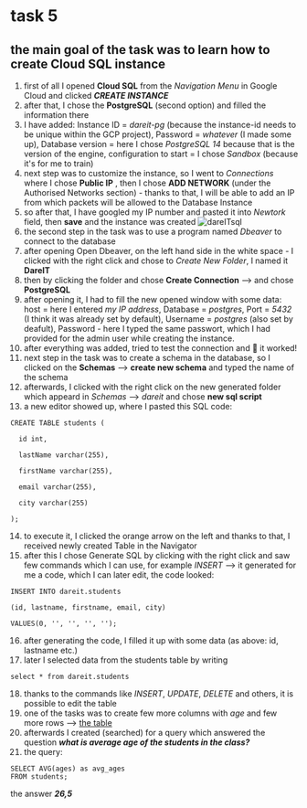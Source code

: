 # task 5
## the main goal of the task was to learn how to create Cloud SQL instance
1. first of all I opened **Cloud SQL** from the *Navigation Menu* in Google Cloud and clicked ***CREATE INSTANCE***
2. after that, I chose the **PostgreSQL** (second option) and filled the information there
3. I have added: Instance ID = *dareit-pg* (because the instance-id needs to be unique within the GCP project), Password = *whatever* (I made some up), Database version = here I chose *PostgreSQL 14* because that is the version of the engine, configuration to start = I chose *Sandbox* (because it's for me to train)
4. next step was to customize the instance, so I went to *Connections* where I chose **Public IP** , then I chose **ADD NETWORK** (under the Authorised Networks section) - thanks to that, I will be able to add an IP from which packets will be allowed to the Database Instance
5. so after that, I have googled my IP number and pasted it into *Newtork* field, then **save** and the instance was created 
![dareITsql](https://user-images.githubusercontent.com/125319277/231809830-c437555a-1997-4b71-abc1-0072f7661135.jpg)
6. the second step in the task was to use a program named *Dbeaver* to connect to the database 
7. after opening Open Dbeaver, on the left hand side in the white space - I clicked with the right click and chose to *Create New Folder*, I named it **DareIT**
8. then by clicking the folder and chose **Create Connection** --> and chose **PostgreSQL** 
9. after opening it, I had to fill the new opened window with some data: host = here I entered *my IP address*, Database = *postgres*, Port = *5432* (I think it was already set by default), Username = *postgres* (also set by deafult), Password - here I typed the same passwort, which I had provided for the admin user while creating the instance.
10. after everything was added, tried to test the connection and 🎉 it worked!
11. next step in the task was to create a schema in the database, so I clicked on the **Schemas** --> **create new schema** and typed the name of the schema
12. afterwards, I clicked with the right click on the new generated folder which appeard in *Schemas* --> *dareit* and chose **new sql script**
13. a new editor showed up, where I pasted this SQL code:
  ```
  CREATE TABLE students (

    id int,

    lastName varchar(255),

    firstName varchar(255),

    email varchar(255),

    city varchar(255)

);
```
14. to execute it, I clicked the orange arrow on the left and thanks to that, I received newly created Table in the Navigator
15. after this I chose Generate SQL by clicking with the right click and saw few commands which I can use, for example *INSERT* --> it generated for me a code, which I can later edit, the code looked:
```
INSERT INTO dareit.students

(id, lastname, firstname, email, city)

VALUES(0, '', '', '', '');
```
16. after generating the code, I filled it up with some data (as above: id, lastname etc.)
17. later I selected data from the students table by writing 
 ```
 select * from dareit.students
```
18. thanks to the commands like *INSERT*, *UPDATE*, *DELETE* and others, it is possible to edit the table
19. one of the tasks was to create few more columns with *age* and few more rows --> [the table](https://github.com/inspiritgoldenx/dareit-tasks/blob/main/task_5/table.md)
20. afterwards I created (searched) for a query which answered the question ***what is average age of the students in the class?***
21. the query: 
```
SELECT AVG(ages) as avg_ages
FROM students;
```
the answer ***26,5***
